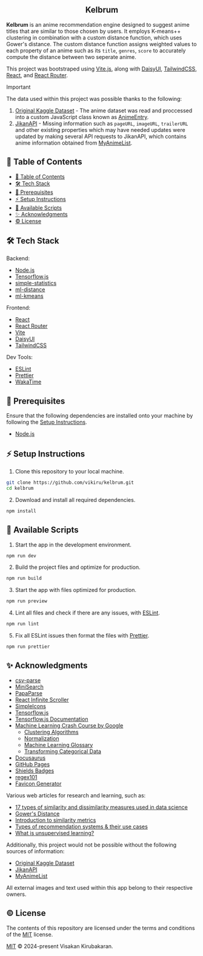 <h2 align="center"> Kelbrum </h2>

**Kelbrum** is an anime recommendation engine designed to suggest anime titles that are similar to those chosen by users. It employs K-means++ clustering in combination with a custom distance function, which uses Gower's distance. The custom distance function assigns weighted values to each property of an anime such as its `title`, `genres`, `score` to accurately compute the distance between two seperate anime.

This project was bootstraped using [Vite.js](https://vitejs.dev/), along with [DaisyUI](https://daisyui.com/), [TailwindCSS](https://tailwindcss.com/), [React](https://react.dev/), and [React Router](https://reactrouter.com/).

> [!IMPORTANT]
> The data used within this project was possible thanks to the following:
>
> 1. [Original Kaggle Dataset](https://www.kaggle.com/datasets/dbdmobile/myanimelist-dataset) - The anime dataset was read and proccessed into a custom JavaScript class known as [AnimeEntry](./reccomender/models/AnimeEntry.js).
> 2. [JikanAPI](https://github.com/jikan-me/jikan-rest) - Missing information such as `pageURL`, `imageURL`, `trailerURL` and other existing properties which may have needed updates were updated by making several API requests to JikanAPI, which contains anime information obtained from [MyAnimeList](https://myanimelist.net/).

## 📖 Table of Contents

-   [📖 Table of Contents](#-table-of-contents)
-   [🛠️ Tech Stack](#️-tech-stack)
-   [📝 Prerequisites](#-prerequisites)
-   [⚡ Setup Instructions](#-setup-instructions)
-   [📜 Available Scripts](#-available-scripts)
-   [✨ Acknowledgments](#-Acknowledgments)
-   [©️ License](#️-license)

## 🛠️ Tech Stack

Backend:

-   [Node.js](https://nodejs.org/en)
-   [Tensorflow.js](https://github.com/tensorflow/tfjs)
-   [simple-statistics](https://github.com/simple-statistics/simple-statistics)
-   [ml-distance](https://github.com/mljs/distance)
-   [ml-kmeans](https://github.com/mljs/kmeans)

Frontend:

-   [React](https://react.dev/)
-   [React Router](https://reactrouter.com/)
-   [Vite](https://vitejs.dev/)
-   [DaisyUI](https://daisyui.com/)
-   [TailwindCSS](https://tailwindcss.com/)

Dev Tools:

-   [ESLint](https://eslint.org/)
-   [Prettier](https://prettier.io/)
-   [WakaTime](https://wakatime.com/)

## 📝 Prerequisites

Ensure that the following dependencies are installed onto your machine by following the [Setup Instructions](#-setup-instructions).

-   [Node.js](https://nodejs.org/en/download)

## ⚡ Setup Instructions

1. Clone this repository to your local machine.

```bash
git clone https://github.com/vikiru/kelbrum.git
cd kelbrum
```

2. Download and install all required dependencies.

```bash
npm install
```

## 📜 Available Scripts

1. Start the app in the development environment.

```bash
npm run dev
```

2. Build the project files and optimize for production.

```bash
npm run build
```

3. Start the app with files optimized for production.

```bash
npm run preview
```

4. Lint all files and check if there are any issues, with [ESLint](https://eslint.org/).

```bash
npm run lint
```

5. Fix all ESLint issues then format the files with [Prettier](https://prettier.io/).

```bash
npm run prettier
```

## ✨ Acknowledgments

-   [csv-parse](https://github.com/adaltas/node-csv)
-   [MiniSearch](https://github.com/lucaong/minisearch)
-   [PapaParse](https://www.papaparse.com/)
-   [React Infinite Scroller](https://github.com/danbovey/react-infinite-scroller)
-   [SimpleIcons](https://simpleicons.org/)
-   [Tensorflow.js](https://www.tensorflow.org/js)
-   [Tensorflow.js Documentation](https://js.tensorflow.org/api/latest/)
-   [Machine Learning Crash Course by Google](https://developers.google.com/machine-learning/crash-course/)
    -   [Clustering Algorithms](https://developers.google.com/machine-learning/clustering/clustering-algorithms)
    -   [Normalization](https://developers.google.com/machine-learning/data-prep/transform/normalization)
    -   [Machine Learning Glossary](https://developers.google.com/machine-learning/glossary)
    -   [Transforming Categorical Data](https://developers.google.com/machine-learning/data-prep/transform/transform-categorical)
-   [Docusaurus](https://docusaurus.io/)
-   [GitHub Pages](https://pages.github.com/)
-   [Shields Badges](https://github.com/badges/shields)
-   [regex101](https://regex101.com/)
-   [Favicon Generator](https://favicon.io/favicon-generator/)

Various web articles for research and learning, such as:

-   [17 types of similarity and dissimilarity measures used in data science](https://towardsdatascience.com/17-types-of-similarity-and-dissimilarity-measures-used-in-data-science-3eb914d2681)
-   [Gower's Distance](https://medium.com/analytics-vidhya/gowers-distance-899f9c4bd553)
-   [Introduction to similarity metrics](https://medium.com/analytics-vidhya/introduction-to-similarity-metrics-a882361c9be4)
-   [Types of recommendation systems & their use cases](https://medium.com/mlearning-ai/what-are-the-types-of-recommendation-systems-3487cbafa7c9)
-   [What is unsupervised learning?](https://www.ibm.com/topics/unsupervised-learning)

Additionally, this project would not be possible without the following sources of information:

-   [Original Kaggle Dataset](https://www.kaggle.com/datasets/dbdmobile/myanimelist-dataset)
-   [JikanAPI](https://github.com/jikan-me/jikan-rest)
-   [MyAnimeList](https://myanimelist.net/)

All external images and text used within this app belong to their respective owners.

## ©️ License

The contents of this repository are licensed under the terms and conditions of the [MIT](https://choosealicense.com/licenses/mit/) license.

[MIT](./LICENSE) © 2024-present Visakan Kirubakaran.
